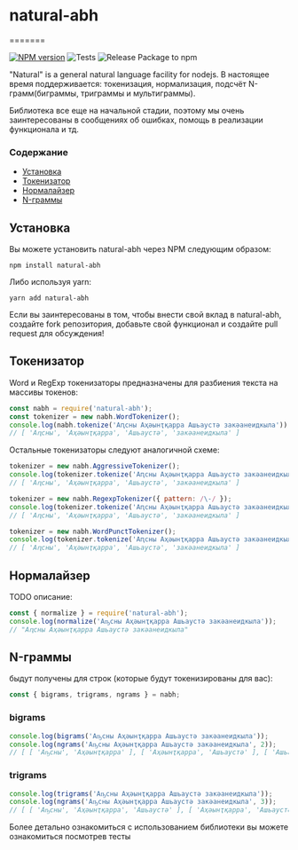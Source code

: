 # natural-abh

=======

[![NPM version](https://img.shields.io/npm/v/natural-abh.svg)](https://www.npmjs.com/package/natural-abh)
![Tests](https://github.com/asar-studio/natural-abh/workflows/Tests/badge.svg?branch=develop)
![Release Package to npm](https://github.com/asar-studio/natural-abh/workflows/Release%20Package%20to%20npm/badge.svg)

"Natural" is a general natural language facility for nodejs. В настоящее время поддерживается: токенизация, нормализация, подсчёт N-грамм(биграммы, триграммы и мультиграммы).

Библиотека все еще на начальной стадии, поэтому мы очень заинтересованы в сообщениях об ошибках, помощь в реализации функционала и тд.

### Содержание

- [Установка](#установка)
- [Токенизатор](#токенизатор)
- [Нормалайзер](#нормалайзер)
- [N-граммы](#n-граммы)

## Установка

Вы можете установить natural-abh через NPM следующим образом:

    npm install natural-abh

Либо используя yarn:

    yarn add natural-abh

Если вы заинтересованы в том, чтобы внести свой вклад в natural-abh, создайте fork репозитория, добавьте свой функционал и создайте pull request для обсуждения!

## Токенизатор

Word и RegExp токенизаторы предназначены для разбиения текста на массивы токенов:

```javascript
const nabh = require('natural-abh');
const tokenizer = new nabh.WordTokenizer();
console.log(nabh.tokenize('Аԥсны Аҳәынҭқарра Ашьаустә закәанеидкыла'));
// [ 'Аԥсны', 'Аҳәынҭқарра', 'Ашьаустә', 'закәанеидкыла' ]
```

Остальные токенизаторы следуют аналогичной схеме:

```javascript
tokenizer = new nabh.AggressiveTokenizer();
console.log(tokenizer.tokenize('Аԥсны Аҳәынҭқарра Ашьаустә закәанеидкыла'));
// [ 'Аԥсны', 'Аҳәынҭқарра', 'Ашьаустә', 'закәанеидкыла' ]

tokenizer = new nabh.RegexpTokenizer({ pattern: /\-/ });
console.log(tokenizer.tokenize('Аԥсны Аҳәынҭқарра Ашьаустә закәанеидкыла'));
// [ 'Аԥсны', 'Аҳәынҭқарра', 'Ашьаустә', 'закәанеидкыла' ]

tokenizer = new nabh.WordPunctTokenizer();
console.log(tokenizer.tokenize('Аԥсны Аҳәынҭқарра Ашьаустә закәанеидкыла'));
// [ 'Аԥсны', 'Аҳәынҭқарра', 'Ашьаустә', 'закәанеидкыла' ]
```

## Нормалайзер

TODO описание:

```javascript
const { normalize } = require('natural-abh');
console.log(normalize('Аҧсны Аҳәынҭқарра Ашьаустә закәанеидкыла'));
// "Аԥсны Аҳәынҭқарра Ашьаустә закәанеидкыла"
```

## N-граммы

быдут получены для строк (которые будут токенизированы для вас):

```javascript
const { bigrams, trigrams, ngrams } = nabh;
```

### bigrams

```javascript
console.log(bigrams('Аҧсны Аҳәынҭқарра Ашьаустә закәанеидкыла'));
console.log(ngrams('Аҧсны Аҳәынҭқарра Ашьаустә закәанеидкыла', 2));
// [ [ 'Аҧсны', 'Аҳәынҭқарра' ], [ 'Аҳәынҭқарра', 'Ашьаустә' ], [ 'Ашьаустә', 'закәанеидкыла' ]  ]
```

### trigrams

```javascript
console.log(trigrams('Аҧсны Аҳәынҭқарра Ашьаустә закәанеидкыла'));
console.log(ngrams('Аҧсны Аҳәынҭқарра Ашьаустә закәанеидкыла', 3));
// [ [ 'Аҧсны', 'Аҳәынҭқарра', 'Ашьаустә' ], [ 'Аҳәынҭқарра', 'Ашьаустә', 'закәанеидкыла' ] ]
```


Более детально ознакомиться с использованием библиотеки вы можете ознакомиться посмотрев тесты
